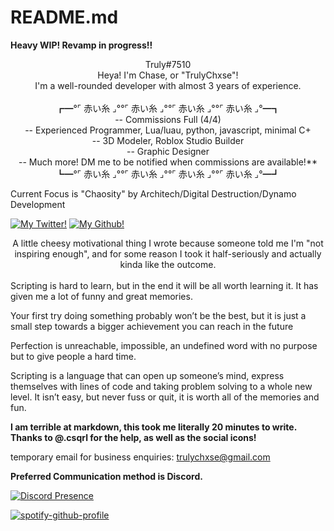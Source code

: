 # README.md

**Heavy WIP! Revamp in progress!!**
<br>

<div align="center">Truly#7510</div>

<div align="center">Heya! I'm Chase, or "TrulyChxse"!</div>

<div align="center">I'm a well-rounded developer with almost 3 years of experience.</div>
<br>
<div align="center">┏━°⌜ 赤い糸 ⌟°°⌜ 赤い糸 ⌟°°⌜ 赤い糸 ⌟°°⌜ 赤い糸 ⌟°━┓</div>

<div align="center">
-- Commissions Full (4/4)</div>
<div align="center">-- Experienced Programmer, Lua/luau, python, javascript, minimal C+</div>
<div align="center">-- 3D Modeler, Roblox Studio Builder</div>
<div align="center">-- Graphic Designer</div>
<div align="center">-- Much more! DM me to be notified when commissions are available!**</div>

  <div align="center">┗━°⌜ 赤い糸 ⌟°°⌜ 赤い糸 ⌟°°⌜ 赤い糸 ⌟°°⌜ 赤い糸 ⌟°━┛</div>

Current Focus is "Chaosity" by Architech/Digital Destruction/Dynamo Development

[image/github]:
Github.png

[github]: https://github.com/TrulyChxse

[image/twitter]:
Twitter.png

[twitter]: https://twitter.com/TrulyChxse

[![My Twitter!][image/twitter]][twitter]  [![My Github!][image/github]][github]





<div align="center">A little cheesy motivational thing I wrote because someone told me I'm "not inspiring enough", and for some reason I took it half-seriously and actually kinda like the outcome.</div>
<br>
Scripting is hard to learn, but in the end it will be all worth learning it. It has given me a lot of funny and great memories.

Your first try doing something probably won’t be the best, but it is just a small step towards a bigger achievement you can reach in the future

Perfection is unreachable, impossible, an undefined word with no purpose but to give people a hard time.

Scripting is a language that can open up someone’s mind, express themselves with lines of code and taking problem solving to a whole new level. It isn’t easy, but never fuss or quit, it is worth all of the memories and fun.

**I am terrible at markdown, this took me literally 20 minutes to write. Thanks to @.csqrl for the help, as well as the social icons!**

temporary email for business enquiries: trulychxse@gmail.com

**Preferred Communication method is Discord.**

[![Discord Presence](https://lanyard.cnrad.dev/api/965028711650971659)](https://discord.com/users/965028711650971659)

[![spotify-github-profile](https://spotify-github-profile.vercel.app/api/view?uid=5zffl8w6385nhjry896op0sre&cover_image=true&theme=default)](https://github.com/kittinan/spotify-github-profile)
